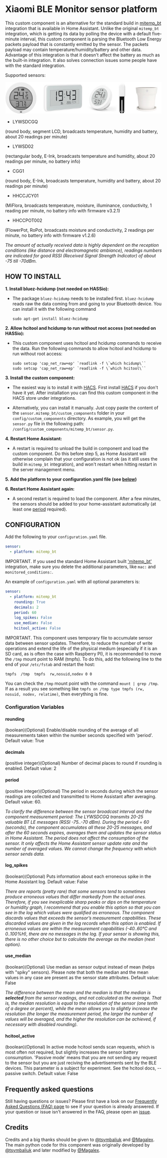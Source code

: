 # Xiaomi BLE Monitor sensor platform

This custom component is an alternative for the standard build in [mitemp_bt](https://www.home-assistant.io/integrations/mitemp_bt/) integration that is available in Home Assistant. Unlike the original `mitemp_bt` integration, which is getting its data by polling the device with a default five-minute interval, this custom component is parsing the Bluetooth Low Energy packets payload that is constantly emitted by the sensor. The packets payload may contain temperature/humidity/battery and other data. Advantage of this integration is that it doesn't affect the battery as much as the built-in integration. It also solves connection issues some people have with the standard integration.

Supported sensors:

![supported sensors](/sensors.jpg)

- LYWSDCGQ

 (round body, segment LCD, broadcasts temperature, humidity and battery, about 20 readings per minute)

- LYWSD02

 (rectangular body, E-Ink, broadcasts temperature and humidity, about 20 readings per minute, no battery info)

- CGG1

 (round body, E-Ink, broadcasts temperature, humidity and battery, about 20 readings per minute)

- HHCCJCY01

 (MiFlora, broadcasts temperature, moisture, illuminance, conductivity, 1 reading per minute, no battery info with firmware v3.2.1)

- HHCCPOT002

 (FlowerPot, RoPot, broadcasts moisture and conductivity, 2 readings per minute, no battery info with firmware v1.2.6)

 *The amount of actually received data is highly dependent on the reception conditions (like distance and electromagnetic ambiance), readings numbers are indicated for good RSSI (Received Signal Strength Indicator) of about -75 till -70dBm.*

## HOW TO INSTALL

**1. Install bluez-hcidump (not needed on HASSio):**

- The package `bluez-hcidump` needs to be installed first. `bluez-hcidump` reads raw the data coming from and going to your Bluetooth device. You can install it with the following command

     ```shell
     sudo apt-get install bluez-hcidump
     ```

**2. Allow hcitool and hcidump to run without root access (not needed on HASSio):**

- This custom component uses hcitool and hcidump commands to receive the data. Run the following commands to allow hcitool and hcidump to run without root access:

     ```shell
     sudo setcap 'cap_net_raw+ep' `readlink -f \`which hcidump\``
     sudo setcap 'cap_net_raw+ep' `readlink -f \`which hcitool\``
     ```

**3. Install the custom component:**

- The easiest way is to install it with [HACS](https://hacs.xyz/). First install [HACS](https://hacs.xyz/) if you don't have it yet. After installation you can find this custom component in the HACS store under integrations.

- Alternatively, you can install it manually. Just copy paste the content of the `sensor.mitemp_bt/custom_components` folder in your `config/custom_components` directory.
     As example, you will get the `sensor.py` file in the following path: `/config/custom_components/mitemp_bt/sensor.py`.

**4. Restart Home Assistant:**

- A restart is required to unload the build in component and load the custom component. Do this before step 5, as Home Assistant will otherwise complain that your configuration is not ok (as it still uses the build in `mitemp_bt` integration), and won't restart when hitting restart in the server management menu.

**5. Add the platform to your configuration.yaml file (see [below](#configuration))**

**6. Restart Home Assistant again:**

- A second restart is required to load the component. After a few minutes, the sensors should be added to your home-assistant automatically (at least one [period](#period) required).

## CONFIGURATION

Add the following to your `configuration.yaml` file.

```yaml
sensor:
  - platform: mitemp_bt
```

IMPORTANT. If you used the standard Home Assistant built ['mitemp_bt'](https://www.home-assistant.io/integrations/mitemp_bt/) integration, make sure you delete the additional parameters, like `mac:` and `monitored_conditions:`.

An example of `configuration.yaml` with all optional parameters is:

```yaml
sensor:
  - platform: mitemp_bt
    rounding: True
    decimals: 2
    period: 60
    log_spikes: False
    use_median: False
    hcitool_active: False
```

IMPORTANT. This component uses temporary file to accumulate sensor data between sensor updates. Therefore, to reduce the number of write operations and extend the life of the physical medium (especially if it is an SD card, as is often the case with Raspberry PI), it is recommended to move the `/tmp` mount point to RAM (tmpfs). To do this, add the following line to the end of your `/etc/fstab` and restart the host:

```shell
tmpfs  /tmp  tmpfs  rw,nosuid,nodev 0 0
```

You can check the `/tmp` mount point with the command `mount | grep /tmp`. If as a result you see something like `tmpfs on /tmp type tmpfs (rw, nosuid, nodev, relatime)`, then everything is fine.

### Configuration Variables

#### rounding

  (boolean)(Optional) Enable/disable rounding of the average of all measurements taken within the number seconds specified with 'period'. Default value: True

#### decimals

  (positive integer)(Optional) Number of decimal places to round if rounding is enabled. Default value: 2

#### period

  (positive integer)(Optional) The period in seconds during which the sensor readings are collected and transmitted to Home Assistant after averaging. Default value: 60.

  *To clarify the difference between the sensor broadcast interval and the component measurement period: The LYWSDCGQ transmits 20-25 valuable BT LE messages (RSSI -75..-70 dBm). During the period = 60 (seconds), the component accumulates all these 20-25 messages, and after the 60 seconds expires, averages them and updates the sensor status in Home Assistant. The period does not affect the consumption of the sensor. It only affects the Home Assistant sensor update rate and the number of averaged values. We cannot change the frequency with which sensor sends data.*

#### log_spikes

  (boolean)(Optional) Puts information about each erroneous spike in the Home Assistant log. Default value: False
  
  *There are reports (pretty rare) that some sensors tend to sometimes produce erroneous values that differ markedly from the actual ones. Therefore, if you see inexplicable sharp peaks or dips on the temperature or humidity graph, I recommend that you enable this option so that you can see in the log which values were qualified as erroneous. The component discards values that exceeds the sensor’s measurement capabilities. These discarded values are given in the log records when this option is enabled. If erroneous values are within the measurement capabilities (-40..60°C and 0..100%H), there are no messages in the log. If your sensor is showing this, there is no other choice but to calculate the average as the median (next option).*

#### use_median

  (boolean)(Optional) Use median as sensor output instead of mean (helps with "spiky" sensors). Please note that both the median and the mean values in any case are present as the sensor state attributes. Default value: False
  
  *The difference between the mean and the median is that the median is **selected** from the sensor readings, and not calculated as the average. That is, the median resolution is equal to the resolution of the sensor (one tenth of a degree or percent), while the mean allows you to slightly increase the resolution (the longer the measurement period, the larger the number of values will be averaged, and the higher the resolution can be achieved, if necessary with disabled rounding).*

#### hcitool_active

  (boolean)(Optional) In active mode hcitool sends scan requests, which is most often not required, but slightly increases the sensor battery consumption. 'Passive mode' means that you are not sending any request to the sensor but you are just reciving the advertisements sent by the BLE devices. This parameter is a subject for experiment. See the hcitool docs, --passive switch. Default value: False
  
## Frequently asked questions

Still having questions or issues? Please first have a look on our [Frequently Asked Questions (FAQ) page](faq.md) to see if your question is already answered. If your question or issue isn't answered in the FAQ, please open an [issue](https://github.com/custom-components/sensor.mitemp_bt/issues).

## Credits

Credits and a big thanks should be given to [@tsymbaliuk](https://community.home-assistant.io/u/tsymbaliuk) and [@Magalex](https://community.home-assistant.io/u/Magalex). The main python code for this component was originally developed by [@tsymbaliuk](https://community.home-assistant.io/u/tsymbaliuk) and later modified by [@Magalex](https://community.home-assistant.io/u/Magalex).
